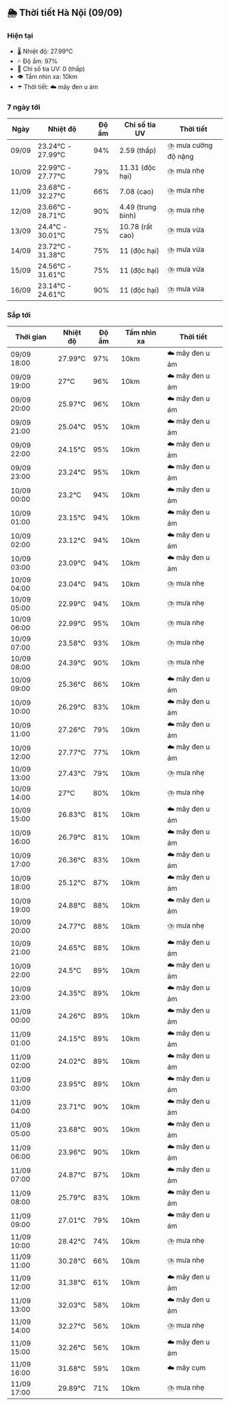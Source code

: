 ## 🌦️ Thời tiết Hà Nội (09/09)

### Hiện tại

- 🌡️ Nhiệt độ: 27.99℃
- 💦 Độ ẩm: 97%
- 🌟 Chỉ số tia UV: 0 (thấp)
- 👁️ Tầm nhìn xa: 10km
- ☂️ Thời tiết: ☁️ mây đen u ám

### 7 ngày tới

| Ngày | Nhiệt độ | Độ ẩm | Chỉ số tia UV | Thời tiết |
| --- | --- | --- | --- | --- |
| 09/09 | 23.24℃ - 27.99℃ | 94% | 2.59 (thấp) | ⛈️ mưa cường độ nặng |
| 10/09 | 22.99℃ - 27.77℃ | 79% | 11.31 (độc hại) | ⛈️ mưa nhẹ |
| 11/09 | 23.68℃ - 32.27℃ | 66% | 7.08 (cao) | ⛈️ mưa nhẹ |
| 12/09 | 23.66℃ - 28.71℃ | 90% | 4.49 (trung bình) | ⛈️ mưa nhẹ |
| 13/09 | 24.4℃ - 30.01℃ | 75% | 10.78 (rất cao) | ⛈️ mưa vừa |
| 14/09 | 23.72℃ - 31.38℃ | 75% | 11 (độc hại) | ⛈️ mưa vừa |
| 15/09 | 24.56℃ - 31.61℃ | 75% | 11 (độc hại) | ⛈️ mưa vừa |
| 16/09 | 23.14℃ - 24.61℃ | 90% | 11 (độc hại) | ⛈️ mưa vừa |

### Sắp tới

| Thời gian | Nhiệt độ | Độ ẩm | Tầm nhìn xa | Thời tiết |
| --- | --- | --- | --- | --- |
| 09/09 18:00 | 27.99℃ | 97% | 10km | ☁️ mây đen u ám |
| 09/09 19:00 | 27℃ | 96% | 10km | ☁️ mây đen u ám |
| 09/09 20:00 | 25.97℃ | 96% | 10km | ☁️ mây đen u ám |
| 09/09 21:00 | 25.04℃ | 95% | 10km | ☁️ mây đen u ám |
| 09/09 22:00 | 24.15℃ | 95% | 10km | ☁️ mây đen u ám |
| 09/09 23:00 | 23.24℃ | 95% | 10km | ☁️ mây đen u ám |
| 10/09 00:00 | 23.2℃ | 94% | 10km | ☁️ mây đen u ám |
| 10/09 01:00 | 23.15℃ | 94% | 10km | ☁️ mây đen u ám |
| 10/09 02:00 | 23.12℃ | 94% | 10km | ☁️ mây đen u ám |
| 10/09 03:00 | 23.09℃ | 94% | 10km | ☁️ mây đen u ám |
| 10/09 04:00 | 23.04℃ | 94% | 10km | ⛈️ mưa nhẹ |
| 10/09 05:00 | 22.99℃ | 94% | 10km | ⛈️ mưa nhẹ |
| 10/09 06:00 | 22.99℃ | 95% | 10km | ⛈️ mưa nhẹ |
| 10/09 07:00 | 23.58℃ | 93% | 10km | ⛈️ mưa nhẹ |
| 10/09 08:00 | 24.39℃ | 90% | 10km | ⛈️ mưa nhẹ |
| 10/09 09:00 | 25.36℃ | 86% | 10km | ☁️ mây đen u ám |
| 10/09 10:00 | 26.29℃ | 83% | 10km | ☁️ mây đen u ám |
| 10/09 11:00 | 27.26℃ | 79% | 10km | ☁️ mây đen u ám |
| 10/09 12:00 | 27.77℃ | 77% | 10km | ☁️ mây đen u ám |
| 10/09 13:00 | 27.43℃ | 79% | 10km | ⛈️ mưa nhẹ |
| 10/09 14:00 | 27℃ | 80% | 10km | ⛈️ mưa nhẹ |
| 10/09 15:00 | 26.83℃ | 81% | 10km | ☁️ mây đen u ám |
| 10/09 16:00 | 26.79℃ | 81% | 10km | ☁️ mây đen u ám |
| 10/09 17:00 | 26.36℃ | 83% | 10km | ☁️ mây đen u ám |
| 10/09 18:00 | 25.12℃ | 87% | 10km | ☁️ mây đen u ám |
| 10/09 19:00 | 24.88℃ | 88% | 10km | ☁️ mây đen u ám |
| 10/09 20:00 | 24.77℃ | 88% | 10km | ⛈️ mưa nhẹ |
| 10/09 21:00 | 24.65℃ | 88% | 10km | ☁️ mây đen u ám |
| 10/09 22:00 | 24.5℃ | 89% | 10km | ☁️ mây đen u ám |
| 10/09 23:00 | 24.35℃ | 89% | 10km | ☁️ mây đen u ám |
| 11/09 00:00 | 24.26℃ | 89% | 10km | ☁️ mây đen u ám |
| 11/09 01:00 | 24.15℃ | 89% | 10km | ☁️ mây đen u ám |
| 11/09 02:00 | 24.02℃ | 89% | 10km | ☁️ mây đen u ám |
| 11/09 03:00 | 23.95℃ | 89% | 10km | ☁️ mây đen u ám |
| 11/09 04:00 | 23.71℃ | 90% | 10km | ☁️ mây đen u ám |
| 11/09 05:00 | 23.68℃ | 90% | 10km | ☁️ mây đen u ám |
| 11/09 06:00 | 23.96℃ | 90% | 10km | ☁️ mây đen u ám |
| 11/09 07:00 | 24.87℃ | 87% | 10km | ☁️ mây đen u ám |
| 11/09 08:00 | 25.79℃ | 83% | 10km | ☁️ mây đen u ám |
| 11/09 09:00 | 27.01℃ | 79% | 10km | ☁️ mây đen u ám |
| 11/09 10:00 | 28.42℃ | 74% | 10km | ⛈️ mưa nhẹ |
| 11/09 11:00 | 30.28℃ | 66% | 10km | ⛈️ mưa nhẹ |
| 11/09 12:00 | 31.38℃ | 61% | 10km | ☁️ mây đen u ám |
| 11/09 13:00 | 32.03℃ | 58% | 10km | ☁️ mây đen u ám |
| 11/09 14:00 | 32.27℃ | 56% | 10km | ⛈️ mưa nhẹ |
| 11/09 15:00 | 32.26℃ | 56% | 10km | ☁️ mây đen u ám |
| 11/09 16:00 | 31.68℃ | 59% | 10km | ☁️ mây cụm |
| 11/09 17:00 | 29.89℃ | 71% | 10km | ⛈️ mưa nhẹ |

